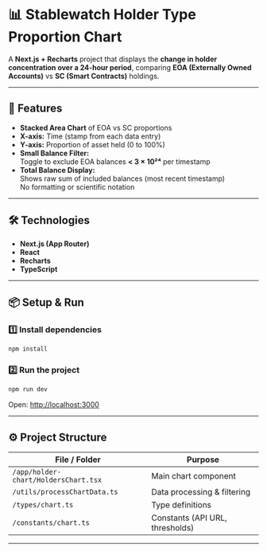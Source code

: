 # 📊 Stablewatch Holder Type Proportion Chart

A **Next.js + Recharts** project that displays the **change in holder concentration over a 24-hour period**, comparing **EOA (Externally Owned Accounts)** vs **SC (Smart Contracts)** holdings.

---

## 🚀 Features

- **Stacked Area Chart** of EOA vs SC proportions
- **X-axis:** Time (stamp from each data entry)
- **Y-axis:** Proportion of asset held (0 to 100%)
- **Small Balance Filter:**  
  Toggle to exclude EOA balances **< 3 × 10²⁴** per timestamp
- **Total Balance Display:**  
  Shows raw sum of included balances (most recent timestamp)  
  No formatting or scientific notation

---

## 🛠 Technologies

- **Next.js (App Router)**
- **React**
- **Recharts**
- **TypeScript**

---

## 📦 Setup & Run

### 1️⃣ Install dependencies

```bash
npm install
```

### 2️⃣ Run the project

```bash
npm run dev
```

Open: [http://localhost:3000](http://localhost:3000)

---

## ⚙️ Project Structure

| File / Folder                        | Purpose                         |
| ------------------------------------ | ------------------------------- |
| `/app/holder-chart/HoldersChart.tsx` | Main chart component            |
| `/utils/processChartData.ts`         | Data processing & filtering     |
| `/types/chart.ts`                    | Type definitions                |
| `/constants/chart.ts`                | Constants (API URL, thresholds) |

---

